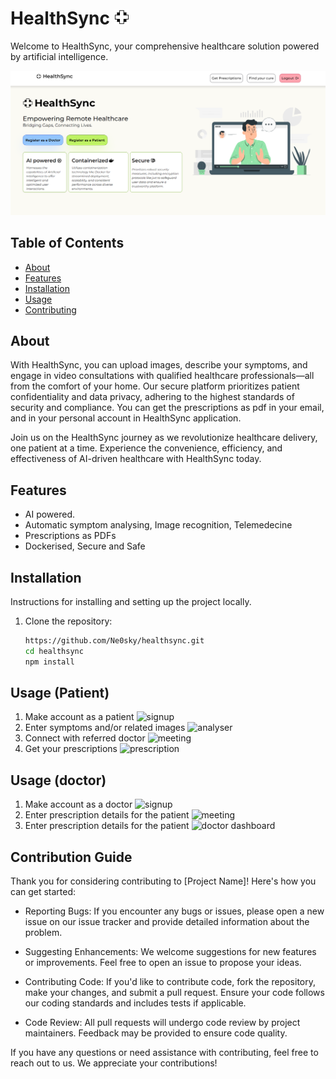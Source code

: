 # HealthSync ![logo](./public/vite.svg)


Welcome to HealthSync, your comprehensive healthcare solution powered by artificial intelligence. 

![hero](./media/home.png)

## Table of Contents

- [About](#about)
- [Features](#features)
- [Installation](#installation)
- [Usage](#usage)
- [Contributing](#contributing)


## About

With HealthSync, you can upload images, describe your symptoms, and engage in video consultations with qualified healthcare professionals—all from the comfort of your home. Our secure platform prioritizes patient confidentiality and data privacy, adhering to the highest standards of security and compliance. You can get the prescriptions as pdf in your email, and in your personal account in HealthSync application.

Join us on the HealthSync journey as we revolutionize healthcare delivery, one patient at a time. Experience the convenience, efficiency, and effectiveness of AI-driven healthcare with HealthSync today.



## Features

- AI powered.
- Automatic symptom analysing, Image recognition, Telemedecine
- Prescriptions as PDFs
- Dockerised, Secure and Safe

## Installation

Instructions for installing and setting up the project locally.

1. Clone the repository:
   ```sh
   https://github.com/Ne0sky/healthsync.git
   cd healthsync
   npm install
## Usage (Patient)

1. Make account as a patient 
![signup](./media/signup.png)
2. Enter symptoms and/or related images
![analyser](./media/analyser.png)
3. Connect with referred doctor
![meeting](./media/meeting.png)
4. Get your prescriptions
![prescription](./media/prescription.png)

## Usage (doctor)

1. Make account as a doctor 
![signup](./media/signup.png)
2. Enter prescription details for the patient
![meeting](./media/meeting.png)
3. Enter prescription details for the patient
![doctor dashboard](./media/doctor_dashboard.png)

## Contribution Guide

Thank you for considering contributing to [Project Name]! Here's how you can get started:

- Reporting Bugs: If you encounter any bugs or issues, please open a new issue on our issue tracker and provide detailed information about the problem.

- Suggesting Enhancements: We welcome suggestions for new features or improvements. Feel free to open an issue to propose your ideas.

- Contributing Code: If you'd like to contribute code, fork the repository, make your changes, and submit a pull request. Ensure your code follows our coding standards and includes tests if applicable.

- Code Review: All pull requests will undergo code review by project maintainers. Feedback may be provided to ensure code quality.

If you have any questions or need assistance with contributing, feel free to reach out to us. We appreciate your contributions!